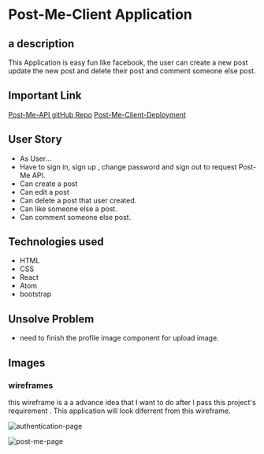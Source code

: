 # Post-Me-Client Application

## a description

  This Application is easy fun like facebook, the user can create a new post update the new post and delete their post and comment someone else post.

## Important Link
[Post-Me-API gitHub Repo](https://github.com/Nuanjan/post-me-api)
[Post-Me-Client-Deployment]()

## User Story
* As User...
* Have to sign in, sign up , change password and sign out to request Post-Me API.
* Can create a post
* Can edit a post
* Can delete a post that user created.
* Can like someone else a post.
* Can comment someone else post.

## Technologies used
* HTML
* CSS
* React
* Atom
* bootstrap

## Unsolve Problem
* need to finish the profile image component for upload image.


## Images

### wireframes

this wireframe is a a advance idea that I want to do after I pass this project's requirement . This application will look diferrent from this wireframe.

![authentication-page](https://i.imgur.com/EsFihfy.png)

![post-me-page](https://i.imgur.com/7T1rhMr.png)

